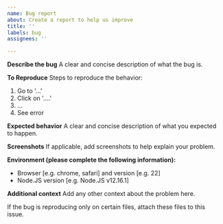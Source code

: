 ```yaml
---
name: Bug report
about: Create a report to help us improve
title: ''
labels: bug
assignees: ''

---
```


**Describe the bug**
A clear and concise description of what the bug is.

**To Reproduce**
Steps to reproduce the behavior:

1. Go to '...'
2. Click on '....'
3. ...
4. See error

**Expected behavior**
A clear and concise description of what you expected to happen.

**Screenshots**
If applicable, add screenshots to help explain your problem.

**Environment (please complete the following information):**
 - Browser [e.g. chrome, safari] and version [e.g. 22]
 - Node.JS version [e.g. Node.JS v12.16.1]

**Additional context**
Add any other context about the problem here.

If the bug is reproducing only on certain files, attach these files to this issue.
